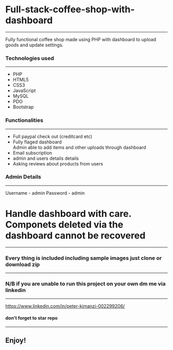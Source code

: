 <h1><b>Full-stack-coffee-shop-with-dashboard</b></h1>
<hr>

<p>Fully functional coffee shop made using PHP with dashboard to upload goods and update settings.</p>

<h3><b>Technologies used</b></h3>
<hr>

<ul>
<li>PHP</li>
<li>HTML5</li>
<li>CSS3</li>
<li>JavaScript</li>
<li>MySQL</li>
<li>PDO</li>
<li>Bootstrap</li>
</ul>

<h3><b>Functionalities</b></h3>
<hr>

<ul>
<li>Full paypal check out (creditcard etc)</li>
<li>Fully flaged dashboard</li
<li>Admin able to add items and other uploads through dashboard</li>
<li>Email subscription</li>
<li>admin and users details details</li>
<li>Asking reviews about products from users</li>
</ul>

<h3><b>Admin Details</b></h3>
<hr>

Username - admin Password - admin

<h1><b>Handle dashboard with care. Componets deleted via the dashboard cannot be recovered</b></h1>
<hr>

<h3><b>Every thing is included including sample images just clone or download zip</b></h3>
<hr>

<h3><b>N/B if you are unable to run this project on your own dm me via linkedin</b></h3>
<hr>

https://www.linkedin.com/in/peter-kimanzi-002299206/

<h4><b></b>don't forget to star repo</b></h4>
<hr>

<h2>Enjoy!</h2>
